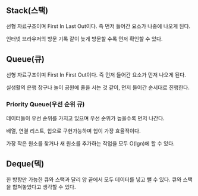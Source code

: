 ## Stack(스택)

선형 자료구조이며 First In Last Out이다. 즉 먼저 들어간 요소가 나중에 나오게 된다. 

인터넷 브라우저의 방문 기록 같이 늦게 방문할 수록 먼저 확인할 수 있다.


## Queue(큐)

선형 자료구조이며 First In First Out이다. 즉 먼저 들어간 요소가 먼저 나오게 된다.

실생활의 은행 창구나 놀이 공원에 줄을 서는 것 같이, 먼저 들어간 순서대로 진행한다.

### Priority Queue(우선 순위 큐)

데이터들이 우선 순위를 가지고 있으며 우선 순위가 높을수록 먼저 나간다.

배열, 연결 리스트, 힙으로 구현가능하며 힙이 가장 효율적이다.

가장 작은 원소를 찾거나 새 원소를 추가하는 작업을 모두 O(lgn)에 할 수 있다.

## Deque(덱)

한 방향만 가능한 큐와 스택과 달리 양 끝에서 모두 데이터를 넣고 뺄 수 있다.
큐와 스택을 합쳐놓았다고 생각할 수 있다.